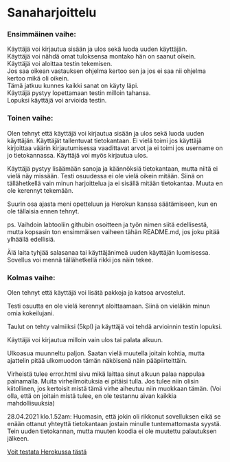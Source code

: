 # Sanaharjoittelu

<h3> Ensimmäinen vaihe: </h3>

Käyttäjä voi kirjautua sisään ja ulos sekä luoda uuden käyttäjän. <br />
Käyttäjä voi nähdä omat tuloksensa montako hän on saanut oikein. <br />
Käyttäjä voi aloittaa testin tekemisen. <br />
Jos saa oikean vastauksen ohjelma kertoo sen ja jos ei saa nii ohjelma kertoo mikä oli oikein. <br />
Tämä jatkuu kunnes kaikki sanat on käyty läpi. <br />
Käyttäjä pystyy lopettamaan testin milloin tahansa. <br />
Lopuksi käyttäjä voi arvioida testin.


<h3> Toinen vaihe: </h3>

Olen tehnyt että käyttäjä voi kirjautua sisään ja ulos sekä luoda uuden käyttäjän. Käyttäjät tallentuvat tietokantaan. Ei vielä toimi jos käyttäjä kirjoittaa väärin kirjautumisessa vaadittavat arvot ja ei toimi jos username on jo tietokannassa. Käyttäjä voi myös kirjautua ulos.

Käyttäjä pystyy lisäämään sanoja ja käännöksiä tietokantaan, mutta niitä ei vielä näy missään. Testi osuudessa ei ole vielä oikein mitään. Siinä on tällähetkellä vain minun harjoittelua ja ei sisällä mitään tietokantaa.
Muuta en ole kerennyt tekemään.

Suurin osa ajasta meni opetteluun ja Herokun kanssa säätämiseen, kun en ole tällaisia ennen tehnyt.

ps. Vaihdoin labtooliin githubin osoitteen ja työn nimen siitä edellisestä, mutta kopsasin ton ensimmäisen vaiheen tähän README.md, jos joku pitää ylhäällä edellisiä.

Älä laita tyhjää salasanaa tai käyttäjänimeä uuden käyttäjän luomisessa. Sovellus voi mennä tällähetkellä rikki jos näin tekee.


<h3> Kolmas vaihe: </h3> 

Olen tehnyt että käyttäjä voi lisätä pakkoja ja katsoa arvostelut. 

Testi osuutta en ole vielä kerennyt aloittaamaan. Siinä on vieläkin minun omia kokeilujani. 

Taulut on tehty valmiiksi (5kpl) ja käyttäjä voi tehdä arvioinnin testin lopuksi. 

Käyttäjä voi kirjautua milloin vain ulos tai palata alkuun. 

Ulkoasua muunneltu paljon. Saatan vielä muutella joitain kohtia, mutta ajattelin pitää ulkomuodon tämän näköisenä näin pääpiirteittäin. 

Virheistä tulee error.html sivu mikä laittaa sinut alkuun palaa nappulaa painamalla. Muita virheilmoituksia ei pitäisi tulla. Jos tulee niin olisin kiitollinen, jos kertoisit mistä tämä virhe aiheutuu niin muokkaan tämän. (Voi olla, että on joitain mistä tulee, en ole testannu aivan kaikkia mahdollisuuksia)

28.04.2021 klo.1.52am: Huomasin, että jokin oli rikkonut sovelluksen eikä se enään ottanut yhteyttä tietokantaan jostain minulle tuntemattomasta syystä. Tein uuden tietokannan, mutta muuten koodia ei ole muutettu palautuksen jälkeen. 

[Voit testata Herokussa tästä](https://sanaharjoittelu.herokuapp.com/) <br />

